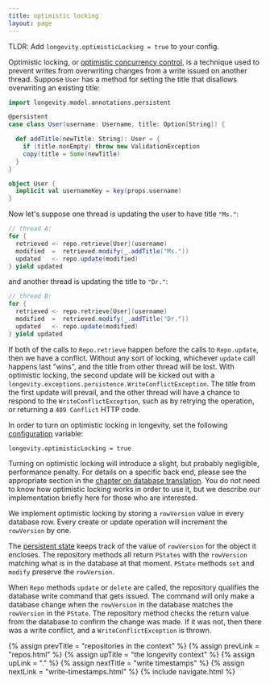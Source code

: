 ```yaml
---
title: optimistic locking
layout: page
---
```


TLDR: Add `longevity.optimisticLocking = true` to your config.

Optimistic locking, or [optimistic concurrency
control](https://en.wikipedia.org/wiki/Optimistic_concurrency_control),
is a technique used to prevent writes from overwriting changes from a
write issued on another thread. Suppose `User` has a method for
setting the title that disallows overwriting an existing title:

```scala
import longevity.model.annotations.persistent

@persistent
case class User(username: Username, title: Option[String]) {

  def addTitle(newTitle: String): User = {
    if (title.nonEmpty) throw new ValidationException
    copy(title = Some(newTitle)
  }
}

object User {
  implicit val usernameKey = key(props.username)
}
```

Now let's suppose one thread is updating the user to have title `"Ms."`:

```scala
// thread A:
for {
  retrieved <- repo.retrieve[User](username)
  modified  =  retrieved.modify(_.addTitle("Ms."))
  updated   <- repo.update(modified)
} yield updated
```

and another thread is updating the title to `"Dr."`:

```scala
// thread B:
for {
  retrieved <- repo.retrieve[User](username)
  modified  =  retrieved.modify(_.addTitle("Dr."))
  updated   <- repo.update(modified)
} yield updated
```

If both of the calls to `Repo.retrieve` happen before the calls to
`Repo.update`, then we have a conflict. Without any sort of locking,
whichever `update` call happens last "wins", and the title from other
thread will be lost. With optimistic locking, the second update will
be kicked out with a
`longevity.exceptions.persistence.WriteConflictException`. The title
from the first update will prevail, and the other thread will have a
chance to respond to the `WriteConflictException`, such as by retrying
the operation, or returning a `409 Conflict` HTTP code.

In order to turn on optimistic locking in longevity, set the following
[configuration](config.html) variable:

```prop
longevity.optimisticLocking = true
```

Turning on optimistic locking will introduce a slight, but probably
negligible, performance penalty. For details on a specific back end,
please see the appropriate section in the [chapter on database
translation](../translation). You do not need to know how optimistic
locking works in order to use it, but we describe our implementation
briefly here for those who are interested.

We implement optimistic locking by storing a `rowVersion` value in
every database row. Every create or update operation will increment
the `rowVersion` by one.

The [persistent state](../repo/persistent-state.html) keeps track of the value of `rowVersion` for
the object it encloses. The repository methods all return `PStates` with the `rowVersion` matching
what is in the database at that moment. `PState` methods `set` and `modify` preserve the `rowVersion`.

When `Repo` methods `update` or `delete` are called, the repository
qualifies the database write command that gets issued. The command
will only make a database change when the `rowVersion` in the
database matches the `rowVersion` in the `PState`. The repository
method checks the return value from the database to confirm the change
was made. If it was not, then there was a write conflict, and a
`WriteConflictException` is thrown.

{% assign prevTitle = "repositories in the context" %}
{% assign prevLink  = "repos.html" %}
{% assign upTitle   = "the longevity context" %}
{% assign upLink    = "." %}
{% assign nextTitle = "write timestamps" %}
{% assign nextLink  = "write-timestamps.html" %}
{% include navigate.html %}


